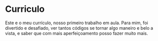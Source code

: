 # Curriculo
Este e o meu currículo, nosso primeiro trabalho em aula. Para mim, foi divertido e desafiado, ver tantos códigos se tornar algo maneiro e belo a vista, e saber que com mais aperfeiçoamento posso fazer muito mais.
